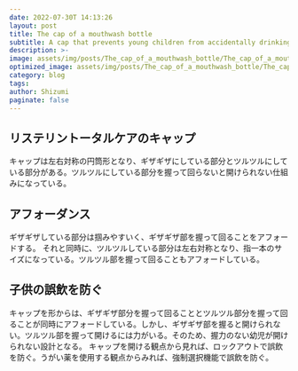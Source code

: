 ```yaml
---
date: 2022-07-30T 14:13:26
layout: post
title: The cap of a mouthwash bottle
subtitle: A cap that prevents young children from accidentally drinking
description: >-
image: assets/img/posts/The_cap_of_a_mouthwash_bottle/The_cap_of_a_mouthwash_bottle.jpg
optimized_image: assets/img/posts/The_cap_of_a_mouthwash_bottle/The_cap_of_a_mouthwash_bottle_resized_thumbnail.jpg
category: blog
tags: 
author: Shizumi
paginate: false
---
```


## リステリントータルケアのキャップ

キャップは左右対称の円筒形となり、ギザギザにしている部分とツルツルにしている部分がある。ツルツルにしている部分を握って回らないと開けられない仕組みになっている。


## アフォーダンス

ギザギザしている部分は掴みやすいく、ギザギザ部を握って回ることをアフォードする。
それと同時に、ツルツルしている部分は左右対称となり、指一本のサイズになっている。ツルツル部を握って回ることもアフォードしている。

## 子供の誤飲を防ぐ

キャップを形からは、ギザギザ部分を握って回ることとツルツル部分を握って回ることが同時にアフォードしている。しかし、ギザギザ部を握ると開けられない。ツルツル部を握って開けるには力がいる。そのため、握力のない幼児が開けられない設計となる。
キャップを開ける観点から見れば、ロックアウトで誤飲を防ぐ。うがい薬を使用する観点からみれば、強制選択機能で誤飲を防ぐ。